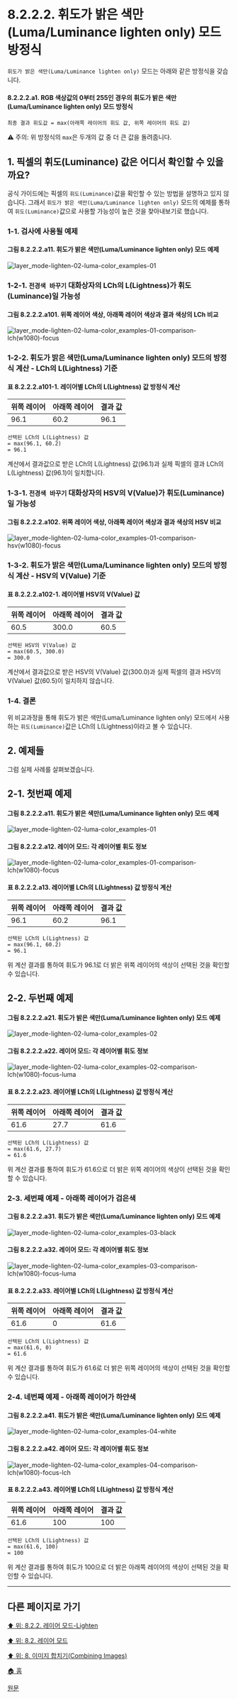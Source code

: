 # 8.2.2.2. 휘도가 밝은 색만(Luma/Luminance lighten only) 모드 방정식
`휘도가 밝은 색만(Luma/Luminance lighten only)` 모드는 아래와 같은 방정식을 갖습니다.

#### 8.2.2.2.a1. RGB 색상값의 0부터 255인 경우의 휘도가 밝은 색만(Luma/Luminance lighten only) 모드 방정식
```
최종 결과 휘도값 = max(아래쪽 레이어의 휘도 값, 위쪽 레이어의 휘도 값)
```

⚠️ 주의: 위 방정식의 `max`은 두개의 값 중 더 큰 값을 돌려줍니다.

## 1. 픽셀의 휘도(Luminance) 값은 어디서 확인할 수 있을까요?
공식 가이드에는 픽셀의 `휘도(Luminance)`값을 확인할 수 있는 방법을 설명하고 있지 않습니다. 그래서 `휘도가 밝은 색만(Luma/Luminance lighten only)` 모드의 예제를 통하여 `휘도(Luminance)`값으로 사용할 가능성이 높은 것을 찾아내보기로 했습니다.

### 1-1. 검사에 사용될 예제
#### 그림 8.2.2.2.a11. 휘도가 밝은 색만(Luma/Luminance lighten only) 모드 예제
![layer_mode-lighten-02-luma-color_examples-01](https://github.com/wonder13662/gimp/assets/15767104/b54908fb-c564-4924-808b-81568faf4ec7)

### 1-2-1. `전경색 바꾸기` 대화상자의 LCh의 L(Lightness)가 휘도(Luminance)일 가능성
#### 그림 8.2.2.2.a101. 위쪽 레이어 색상, 아래쪽 레이어 색상과 결과 색상의 LCh 비교
![layer_mode-lighten-02-luma-color_examples-01-comparison-lch(w1080)-focus](https://github.com/wonder13662/gimp/assets/15767104/85ba3968-5a14-4c14-8922-7c50ee456ac4)

### 1-2-2. 휘도가 밝은 색만(Luma/Luminance lighten only) 모드의 방정식 계산 - LCh의 L(Lightness) 기준
#### 표 8.2.2.2.a101-1. 레이어별 LCh의 L(Lightness) 값 방정식 계산

|위쪽 레이어|아래쪽 레이어|결과 값|
|---|---|---|
|96.1|60.2|96.1|

```
선택된 LCh의 L(Lightness) 값
= max(96.1, 60.2)
= 96.1
```

계산에서 결과값으로 받은 LCh의 L(Lightness) 값(96.1)과 실제 픽셀의 결과 LCh의 L(Lightness) 값(96.1)이 일치합니다.

### 1-3-1. `전경색 바꾸기` 대화상자의 HSV의 V(Value)가 휘도(Luminance)일 가능성
#### 그림 8.2.2.2.a102. 위쪽 레이어 색상, 아래쪽 레이어 색상과 결과 색상의 HSV 비교
![layer_mode-lighten-02-luma-color_examples-01-comparison-hsv(w1080)-focus](https://github.com/wonder13662/gimp/assets/15767104/9dcec7db-fc6b-47ee-9add-14479570d576)

### 1-3-2. 휘도가 밝은 색만(Luma/Luminance lighten only) 모드의 방정식 계산 - HSV의 V(Value) 기준
#### 표 8.2.2.2.a102-1. 레이어별 HSV의 V(Value) 값

|위쪽 레이어|아래쪽 레이어|결과 값|
|---|---|---|
|60.5|300.0|60.5|

```
선택된 HSV의 V(Value) 값
= max(60.5, 300.0)
= 300.0
```

계산에서 결과값으로 받은 HSV의 V(Value) 값(300.0)과 실제 픽셀의 결과 HSV의 V(Value) 값(60.5)이 일치하지 않습니다.

### 1-4. 결론
위 비교과정을 통해 휘도가 밝은 색만(Luma/Luminance lighten only) 모드에서 사용하는 `휘도(Luminance)`값은 LCh의 L(Lightness)이라고 볼 수 있습니다.

## 2. 예제들

그럼 실제 사례를 살펴보겠습니다.

## 2-1. 첫번째 예제
#### 그림 8.2.2.2.a11. 휘도가 밝은 색만(Luma/Luminance lighten only) 모드 예제
![layer_mode-lighten-02-luma-color_examples-01](https://github.com/wonder13662/gimp/assets/15767104/b54908fb-c564-4924-808b-81568faf4ec7)

#### 그림 8.2.2.2.a12. 레이어 모드: 각 레이어별 휘도 정보
![layer_mode-lighten-02-luma-color_examples-01-comparison-lch(w1080)-focus](https://github.com/wonder13662/gimp/assets/15767104/85ba3968-5a14-4c14-8922-7c50ee456ac4)

#### 표 8.2.2.2.a13. 레이어별 LCh의 L(Lightness) 값 방정식 계산

|위쪽 레이어|아래쪽 레이어|결과 값|
|---|---|---|
|96.1|60.2|96.1|

```
선택된 LCh의 L(Lightness) 값
= max(96.1, 60.2)
= 96.1
```

위 계산 결과를 통하여 휘도가 96.1로 더 밝은 위쪽 레이어의 색상이 선택된 것을 확인할 수 있습니다.

## 2-2. 두번째 예제
#### 그림 8.2.2.2.a21. 휘도가 밝은 색만(Luma/Luminance lighten only) 모드 예제
![layer_mode-lighten-02-luma-color_examples-02](https://github.com/wonder13662/gimp/assets/15767104/005ba29a-8b46-44b3-b7f4-baa4c58560b1)

#### 그림 8.2.2.2.a22. 레이어 모드: 각 레이어별 휘도 정보
![layer_mode-lighten-02-luma-color_examples-02-comparison-lch(w1080)-focus-luma](https://github.com/wonder13662/gimp/assets/15767104/57507423-1096-4c37-968d-1917bda19775)

#### 표 8.2.2.2.a23. 레이어별 LCh의 L(Lightness) 값 방정식 계산

|위쪽 레이어|아래쪽 레이어|결과 값|
|---|---|---|
|61.6|27.7|61.6|

```
선택된 LCh의 L(Lightness) 값
= max(61.6, 27.7)
= 61.6
```

위 계산 결과를 통하여 휘도가 61.6으로 더 밝은 위쪽 레이어의 색상이 선택된 것을 확인할 수 있습니다.

### 2-3. 세번째 예제 - 아래쪽 레이어가 검은색
#### 그림 8.2.2.2.a31. 휘도가 밝은 색만(Luma/Luminance lighten only) 모드 예제
![layer_mode-lighten-02-luma-color_examples-03-black](https://github.com/wonder13662/gimp/assets/15767104/e4daee08-40e0-455f-83dd-377ce9b2e111)

#### 그림 8.2.2.2.a32. 레이어 모드: 각 레이어별 휘도 정보
![layer_mode-lighten-02-luma-color_examples-03-comparison-lch(w1080)-focus-luma](https://github.com/wonder13662/gimp/assets/15767104/20a1dead-5ef7-49b7-addf-0406bace23f5)

#### 표 8.2.2.2.a33. 레이어별 LCh의 L(Lightness) 값 방정식 계산

|위쪽 레이어|아래쪽 레이어|결과 값|
|---|---|---|
|61.6|0|61.6|

```
선택된 LCh의 L(Lightness) 값
= max(61.6, 0)
= 61.6
```

위 계산 결과를 통하여 휘도가 61.6로 더 밝은 위쪽 레이어의 색상이 선택된 것을 확인할 수 있습니다.

### 2-4. 네번째 예제 - 아래쪽 레이어가 하얀색
#### 그림 8.2.2.2.a41. 휘도가 밝은 색만(Luma/Luminance lighten only) 모드 예제
![layer_mode-lighten-02-luma-color_examples-04-white](https://github.com/wonder13662/gimp/assets/15767104/f51a6c1d-9b4b-4a50-9d82-bc22ebf8e058)

#### 그림 8.2.2.2.a42. 레이어 모드: 각 레이어별 휘도 정보
![layer_mode-lighten-02-luma-color_examples-04-comparison-lch(w1080)-focus-lch](https://github.com/wonder13662/gimp/assets/15767104/00380343-adef-4d84-90d6-386228925898)

#### 표 8.2.2.2.a43. 레이어별 LCh의 L(Lightness) 값 방정식 계산

|위쪽 레이어|아래쪽 레이어|결과 값|
|---|---|---|
|61.6|100|100|

```
선택된 LCh의 L(Lightness) 값
= max(61.6, 100)
= 100
```

위 계산 결과를 통하여 휘도가 100으로 더 밝은 아래쪽 레이어의 색상이 선택된 것을 확인할 수 있습니다.

***

## 다른 페이지로 가기

[⬆️ 위: 8.2.2. 레이어 모드-Lighten](./08-02-02-lighten-layer-mode.md)

[⬆️ 위: 8.2. 레이어 모드](./08-02-00-layer-modes.md)

[⬆️ 위: 8. 이미지 합치기(Combining Images)](./08-00-combining-images.md)

[🏠 홈](./00-home.md)

[원문](https://docs.gimp.org/2.10/ko/layer-mode-group-lighten.html)
